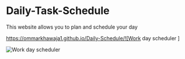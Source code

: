 # Daily-Task-Schedule

This website allows you to plan and schedule your day

https://ommarkhawaja1.github.io/Daily-Schedule/![Work day scheduler ]

![Work day scheduler ](https://user-images.githubusercontent.com/79770445/171971461-b0cb80a4-13c5-4148-b010-13ea0fda24cc.jpg)
